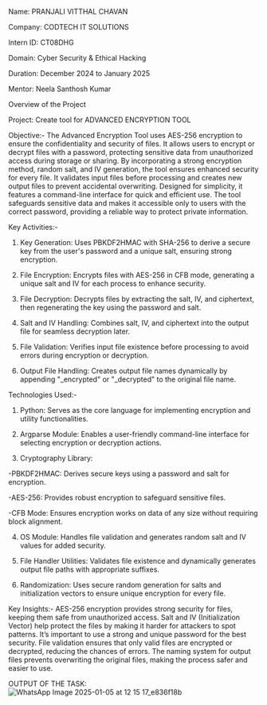 Name: PRANJALI VITTHAL CHAVAN

Company: CODTECH IT SOLUTIONS

Intern ID: CT08DHG

Domain: Cyber Security & Ethical Hacking

Duration: December 2024 to January 2025

Mentor: Neela Santhosh Kumar

Overview of the Project

Project: Create tool for ADVANCED ENCRYPTION TOOL

Objective:-
The Advanced Encryption Tool uses AES-256 encryption to ensure the confidentiality and security of files. It allows users to encrypt or decrypt files with a password, protecting sensitive data from unauthorized access during storage or sharing. By incorporating a strong encryption method, random salt, and IV generation, the tool ensures enhanced security for every file. It validates input files before processing and creates new output files to prevent accidental overwriting. Designed for simplicity, it features a command-line interface for quick and efficient use. The tool safeguards sensitive data and makes it accessible only to users with the correct password, providing a reliable way to protect private information.

Key Activities:-
1. Key Generation: Uses PBKDF2HMAC with SHA-256 to derive a secure key from the user's password and a unique salt, ensuring strong encryption.

2. File Encryption: Encrypts files with AES-256 in CFB mode, generating a unique salt and IV for each process to enhance security.

3. File Decryption: Decrypts files by extracting the salt, IV, and ciphertext, then regenerating the key using the password and salt.

4. Salt and IV Handling: Combines salt, IV, and ciphertext into the output file for seamless decryption later.

5. File Validation: Verifies input file existence before processing to avoid errors during encryption or decryption.

6. Output File Handling: Creates output file names dynamically by appending "_encrypted" or "_decrypted" to the original file name.
   
Technologies Used:-
1. Python: Serves as the core language for implementing encryption and utility functionalities.

2. Argparse Module: Enables a user-friendly command-line interface for selecting encryption or decryption actions.

3. Cryptography Library:
   
-PBKDF2HMAC: Derives secure keys using a password and salt for encryption.

-AES-256: Provides robust encryption to safeguard sensitive files.

-CFB Mode: Ensures encryption works on data of any size without requiring block alignment.

4. OS Module: Handles file validation and generates random salt and IV values for added security.

5. File Handler Utilities: Validates file existence and dynamically generates output file paths with appropriate suffixes.

6. Randomization: Uses secure random generation for salts and initialization vectors to ensure unique encryption for every file.
   
Key Insights:-
AES-256 encryption provides strong security for files, keeping them safe from unauthorized access. Salt and IV (Initialization Vector) help protect the files by making it harder for attackers to spot patterns. It’s important to use a strong and unique password for the best security. File validation ensures that only valid files are encrypted or decrypted, reducing the chances of errors. The naming system for output files prevents overwriting the original files, making the process safer and easier to use.

OUTPUT OF THE TASK:
![WhatsApp Image 2025-01-05 at 12 15 17_e836f18b](https://github.com/user-attachments/assets/7f792c05-d908-4a97-96e7-b44a32c1f9d7)
